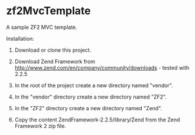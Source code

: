 zf2MvcTemplate
==============

A sample ZF2 MVC template.

Installation:

1. Download or clone this project.

2. Download Zend Framework from http://www.zend.com/en/company/community/downloads - tested with 2.2.5

3. In the root of the project create a new directory named "vendor".

4. In the "vendor" directory create a new directory named "ZF2".

5. In the "ZF2" directory create a new directory named "Zend".

6. Copy the content ZendFramework-2.2.5/library/Zend from the Zend Framework 2 zip file.
